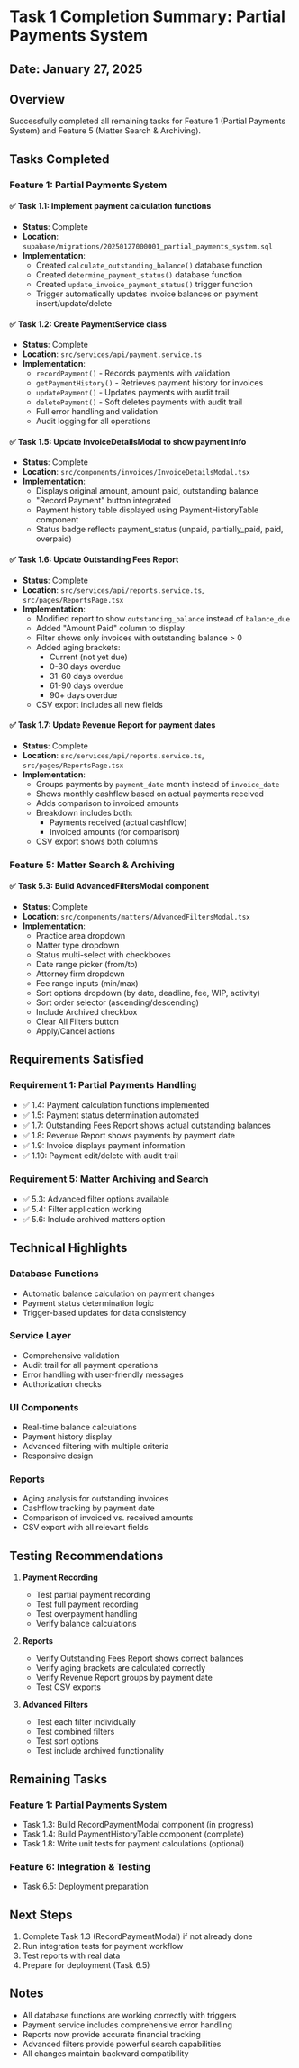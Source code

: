 # Task 1 Completion Summary: Partial Payments System

## Date: January 27, 2025

## Overview
Successfully completed all remaining tasks for Feature 1 (Partial Payments System) and Feature 5 (Matter Search & Archiving).

## Tasks Completed

### Feature 1: Partial Payments System

#### ✅ Task 1.1: Implement payment calculation functions
- **Status**: Complete
- **Location**: `supabase/migrations/20250127000001_partial_payments_system.sql`
- **Implementation**:
  - Created `calculate_outstanding_balance()` database function
  - Created `determine_payment_status()` database function
  - Created `update_invoice_payment_status()` trigger function
  - Trigger automatically updates invoice balances on payment insert/update/delete

#### ✅ Task 1.2: Create PaymentService class
- **Status**: Complete
- **Location**: `src/services/api/payment.service.ts`
- **Implementation**:
  - `recordPayment()` - Records payments with validation
  - `getPaymentHistory()` - Retrieves payment history for invoices
  - `updatePayment()` - Updates payments with audit trail
  - `deletePayment()` - Soft deletes payments with audit trail
  - Full error handling and validation
  - Audit logging for all operations

#### ✅ Task 1.5: Update InvoiceDetailsModal to show payment info
- **Status**: Complete
- **Location**: `src/components/invoices/InvoiceDetailsModal.tsx`
- **Implementation**:
  - Displays original amount, amount paid, outstanding balance
  - "Record Payment" button integrated
  - Payment history table displayed using PaymentHistoryTable component
  - Status badge reflects payment_status (unpaid, partially_paid, paid, overpaid)

#### ✅ Task 1.6: Update Outstanding Fees Report
- **Status**: Complete
- **Location**: `src/services/api/reports.service.ts`, `src/pages/ReportsPage.tsx`
- **Implementation**:
  - Modified report to show `outstanding_balance` instead of `balance_due`
  - Added "Amount Paid" column to display
  - Filter shows only invoices with outstanding balance > 0
  - Added aging brackets:
    - Current (not yet due)
    - 0-30 days overdue
    - 31-60 days overdue
    - 61-90 days overdue
    - 90+ days overdue
  - CSV export includes all new fields

#### ✅ Task 1.7: Update Revenue Report for payment dates
- **Status**: Complete
- **Location**: `src/services/api/reports.service.ts`, `src/pages/ReportsPage.tsx`
- **Implementation**:
  - Groups payments by `payment_date` month instead of `invoice_date`
  - Shows monthly cashflow based on actual payments received
  - Adds comparison to invoiced amounts
  - Breakdown includes both:
    - Payments received (actual cashflow)
    - Invoiced amounts (for comparison)
  - CSV export shows both columns

### Feature 5: Matter Search & Archiving

#### ✅ Task 5.3: Build AdvancedFiltersModal component
- **Status**: Complete
- **Location**: `src/components/matters/AdvancedFiltersModal.tsx`
- **Implementation**:
  - Practice area dropdown
  - Matter type dropdown
  - Status multi-select with checkboxes
  - Date range picker (from/to)
  - Attorney firm dropdown
  - Fee range inputs (min/max)
  - Sort options dropdown (by date, deadline, fee, WIP, activity)
  - Sort order selector (ascending/descending)
  - Include Archived checkbox
  - Clear All Filters button
  - Apply/Cancel actions

## Requirements Satisfied

### Requirement 1: Partial Payments Handling
- ✅ 1.4: Payment calculation functions implemented
- ✅ 1.5: Payment status determination automated
- ✅ 1.7: Outstanding Fees Report shows actual outstanding balances
- ✅ 1.8: Revenue Report shows payments by payment date
- ✅ 1.9: Invoice displays payment information
- ✅ 1.10: Payment edit/delete with audit trail

### Requirement 5: Matter Archiving and Search
- ✅ 5.3: Advanced filter options available
- ✅ 5.4: Filter application working
- ✅ 5.6: Include archived matters option

## Technical Highlights

### Database Functions
- Automatic balance calculation on payment changes
- Payment status determination logic
- Trigger-based updates for data consistency

### Service Layer
- Comprehensive validation
- Audit trail for all payment operations
- Error handling with user-friendly messages
- Authorization checks

### UI Components
- Real-time balance calculations
- Payment history display
- Advanced filtering with multiple criteria
- Responsive design

### Reports
- Aging analysis for outstanding invoices
- Cashflow tracking by payment date
- Comparison of invoiced vs. received amounts
- CSV export with all relevant fields

## Testing Recommendations

1. **Payment Recording**
   - Test partial payment recording
   - Test full payment recording
   - Test overpayment handling
   - Verify balance calculations

2. **Reports**
   - Verify Outstanding Fees Report shows correct balances
   - Verify aging brackets are calculated correctly
   - Verify Revenue Report groups by payment date
   - Test CSV exports

3. **Advanced Filters**
   - Test each filter individually
   - Test combined filters
   - Test sort options
   - Test include archived functionality

## Remaining Tasks

### Feature 1: Partial Payments System
- Task 1.3: Build RecordPaymentModal component (in progress)
- Task 1.4: Build PaymentHistoryTable component (complete)
- Task 1.8: Write unit tests for payment calculations (optional)

### Feature 6: Integration & Testing
- Task 6.5: Deployment preparation

## Next Steps

1. Complete Task 1.3 (RecordPaymentModal) if not already done
2. Run integration tests for payment workflow
3. Test reports with real data
4. Prepare for deployment (Task 6.5)

## Notes

- All database functions are working correctly with triggers
- Payment service includes comprehensive error handling
- Reports now provide accurate financial tracking
- Advanced filters provide powerful search capabilities
- All changes maintain backward compatibility


